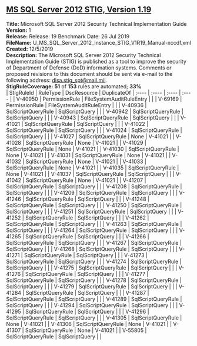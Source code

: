## [MS SQL Server 2012 STIG, Version 1.19](.\StigDetail\SqlServer-2012-Instance-1.19.md)

**Title:** Microsoft SQL Server 2012 Security Technical Implementation Guide  
**Version:** 1  
**Release:** Release: 19 Benchmark Date: 26 Jul 2019  
**FileName:** U_MS_SQL_Server_2012_Instance_STIG_V1R19_Manual-xccdf.xml  
**Created:** 12/5/2019  
**Description:** The Microsoft SQL Server 2012 Security Technical Implementation Guide (STIG) is published as a tool to improve the security of Department of Defense (DoD) information systems. Comments or proposed revisions to this document should be sent via e-mail to the following address: disa.stig_spt@mail.mil.  
**StigRuleCoverage:** **51** of **153** rules are automated; **33%**  
| StigRuleId | RuleType | DscResource | DuplicateOf
| :---- | :---- | :---- | :---- |
| V-40950 | PermissionRule | FileSystemAuditRuleEntry |  |
| V-69169 | PermissionRule | FileSystemAuditRuleEntry |  |
| V-40936 | SqlScriptQueryRule | SqlScriptQuery |  |
| V-40942 | SqlScriptQueryRule | SqlScriptQuery |  |
| V-40943 | SqlScriptQueryRule | SqlScriptQuery |  |
| V-41021 | SqlScriptQueryRule | SqlScriptQuery |  |
| V-41022 | SqlScriptQueryRule | SqlScriptQuery |  |
| V-41024 | SqlScriptQueryRule | SqlScriptQuery |  |
| V-41027 | SqlScriptQueryRule | None | V-41021 |
| V-41028 | SqlScriptQueryRule | None | V-41021 |
| V-41029 | SqlScriptQueryRule | None | V-41021 |
| V-41030 | SqlScriptQueryRule | None | V-41021 |
| V-41031 | SqlScriptQueryRule | None | V-41021 |
| V-41032 | SqlScriptQueryRule | None | V-41021 |
| V-41033 | SqlScriptQueryRule | None | V-41021 |
| V-41035 | SqlScriptQueryRule | None | V-41021 |
| V-41037 | SqlScriptQueryRule | SqlScriptQuery |  |
| V-41042 | SqlScriptQueryRule | None | V-41021 |
| V-41207 | SqlScriptQueryRule | SqlScriptQuery |  |
| V-41208 | SqlScriptQueryRule | SqlScriptQuery |  |
| V-41209 | SqlScriptQueryRule | SqlScriptQuery |  |
| V-41246 | SqlScriptQueryRule | SqlScriptQuery |  |
| V-41248 | SqlScriptQueryRule | SqlScriptQuery |  |
| V-41250 | SqlScriptQueryRule | SqlScriptQuery |  |
| V-41251 | SqlScriptQueryRule | SqlScriptQuery |  |
| V-41252 | SqlScriptQueryRule | SqlScriptQuery |  |
| V-41262 | SqlScriptQueryRule | SqlScriptQuery |  |
| V-41263 | SqlScriptQueryRule | SqlScriptQuery |  |
| V-41264 | SqlScriptQueryRule | SqlScriptQuery |  |
| V-41265 | SqlScriptQueryRule | SqlScriptQuery |  |
| V-41266 | SqlScriptQueryRule | SqlScriptQuery |  |
| V-41267 | SqlScriptQueryRule | SqlScriptQuery |  |
| V-41268 | SqlScriptQueryRule | SqlScriptQuery |  |
| V-41271 | SqlScriptQueryRule | SqlScriptQuery |  |
| V-41273 | SqlScriptQueryRule | SqlScriptQuery |  |
| V-41274 | SqlScriptQueryRule | SqlScriptQuery |  |
| V-41275 | SqlScriptQueryRule | SqlScriptQuery |  |
| V-41276 | SqlScriptQueryRule | SqlScriptQuery |  |
| V-41277 | SqlScriptQueryRule | SqlScriptQuery |  |
| V-41278 | SqlScriptQueryRule | SqlScriptQuery |  |
| V-41279 | SqlScriptQueryRule | SqlScriptQuery |  |
| V-41284 | SqlScriptQueryRule | SqlScriptQuery |  |
| V-41287 | SqlScriptQueryRule | SqlScriptQuery |  |
| V-41289 | SqlScriptQueryRule | SqlScriptQuery |  |
| V-41294 | SqlScriptQueryRule | SqlScriptQuery |  |
| V-41295 | SqlScriptQueryRule | SqlScriptQuery |  |
| V-41296 | SqlScriptQueryRule | SqlScriptQuery |  |
| V-41305 | SqlScriptQueryRule | None | V-41021 |
| V-41306 | SqlScriptQueryRule | None | V-41021 |
| V-41307 | SqlScriptQueryRule | None | V-41021 |
| V-55805 | SqlScriptQueryRule | SqlScriptQuery |  |
